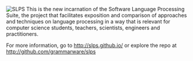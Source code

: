 ![SLPS](http://grammarware.net/images/slps-small.png)
This is the new incarnation of the Software Language Processing Suite,
the project that facilitates exposition and comparison of approaches
and techniques on language processing in a way that is relevant for
computer science students, teachers, scientists, engineers and practitioners.

For more information, go to http://slps.github.io/
or explore the repo at http://github.com/grammarware/slps
